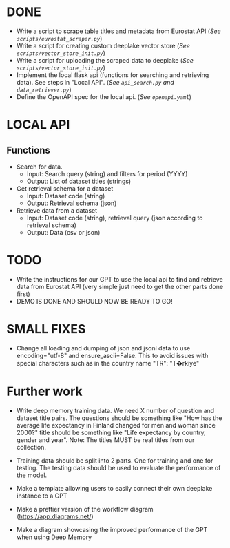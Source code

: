 # DONE
- Write a script to scrape table titles and metadata from Eurostat API 
(*See `scripts/eurostat_scraper.py`*)
- Write a script for creating custom deeplake vector store 
(*See `scripts/vector_store_init.py`*)
- Write a script for uploading the scraped data to deeplake 
(*See `scripts/vector_store_init.py`*)
- Implement the local flask api (functions for searching and retrieving data). See steps in "Local API".
(*See `api_search.py` and `data_retriever.py`*)
- Define the OpenAPI spec for the local api. 
(*See `openapi.yaml`*)


# LOCAL API
## Functions
- Search for data. 
    - Input: Search query (string) and filters for period (YYYY)
    - Output: List of dataset titles (strings)
- Get retrieval schema for a dataset
    - Input: Dataset code (string)
    - Output: Retrieval schema (json)
- Retrieve data from a dataset
    - Input: Dataset code (string), retrieval query (json according to retrieval schema)
    - Output: Data (csv or json)


# TODO
- Write the instructions for our GPT to use the local api to find and retrieve data from Eurostat API (very simple just need to get the other parts done first)
- DEMO IS DONE AND SHOULD NOW BE READY TO GO!

# SMALL FIXES
- Change all loading and dumping of json and jsonl data to use encoding="utf-8" and ensure_ascii=False. This to avoid issues with special characters such as in the country name "TR": "T�rkiye"

# Further work
- Write deep memory training data. We need X number of question and dataset title pairs. The questions should be something like "How has the average life expectancy in Finland changed for men and woman since 2000?" title should be something like "Life expectancy by country, gender and year". Note: The titles MUST be real titles from our collection.
- Training data should be split into 2 parts. One for training and one for testing. The testing data should be used to evaluate the performance of the model.

- Make a template allowing users to easily connect their own deeplake instance to a GPT
- Make a prettier version of the workflow diagram (https://app.diagrams.net/)
- Make a diagram showcasing the improved performance of the GPT when using Deep Memory
